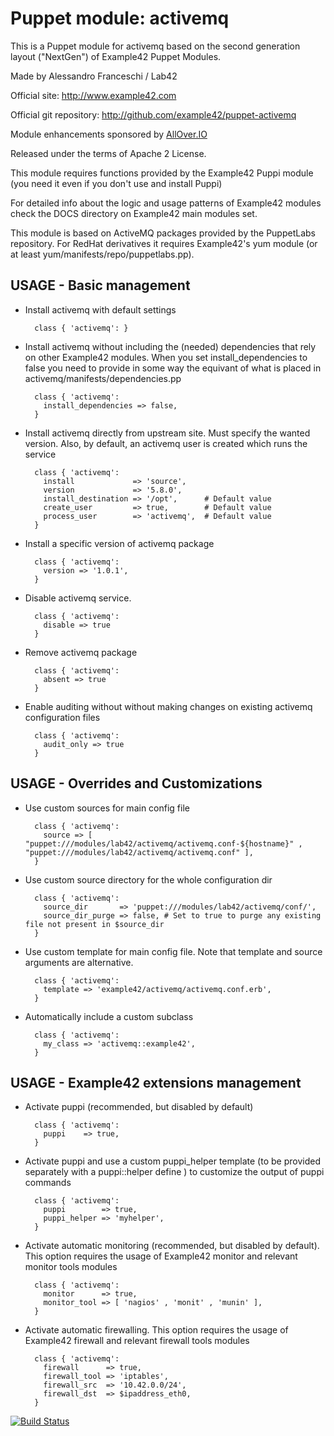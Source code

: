 # Puppet module: activemq

This is a Puppet module for activemq based on the second generation layout ("NextGen") of Example42 Puppet Modules.

Made by Alessandro Franceschi / Lab42

Official site: http://www.example42.com

Official git repository: http://github.com/example42/puppet-activemq

Module enhancements sponsored by [AllOver.IO](http://www.allover.io)

Released under the terms of Apache 2 License.

This module requires functions provided by the Example42 Puppi module (you need it even if you don't use and install Puppi)

For detailed info about the logic and usage patterns of Example42 modules check the DOCS directory on Example42 main modules set.

This module is based on ActiveMQ packages provided by the PuppetLabs repository.
For RedHat derivatives it requires Example42's yum module (or at least yum/manifests/repo/puppetlabs.pp).

## USAGE - Basic management

* Install activemq with default settings

        class { 'activemq': }

* Install activemq without including the (needed) dependencies that rely on other Example42 modules. When you set install_dependencies to false you need to provide in some way the equivant of what is placed in activemq/manifests/dependencies.pp

        class { 'activemq':
          install_dependencies => false,
        }

* Install activemq directly from upstream site. Must specify the wanted version. Also, by default, an activemq user is created which runs the service

        class { 'activemq':
          install             => 'source',
          version             => '5.8.0',
          install_destination => '/opt',      # Default value
          create_user         => true,        # Default value
          process_user        => 'activemq',  # Default value
        }

* Install a specific version of activemq package

        class { 'activemq':
          version => '1.0.1',
        }

* Disable activemq service.

        class { 'activemq':
          disable => true
        }

* Remove activemq package

        class { 'activemq':
          absent => true
        }

* Enable auditing without without making changes on existing activemq configuration files

        class { 'activemq':
          audit_only => true
        }


## USAGE - Overrides and Customizations
* Use custom sources for main config file 

        class { 'activemq':
          source => [ "puppet:///modules/lab42/activemq/activemq.conf-${hostname}" , "puppet:///modules/lab42/activemq/activemq.conf" ], 
        }


* Use custom source directory for the whole configuration dir

        class { 'activemq':
          source_dir       => 'puppet:///modules/lab42/activemq/conf/',
          source_dir_purge => false, # Set to true to purge any existing file not present in $source_dir
        }

* Use custom template for main config file. Note that template and source arguments are alternative. 

        class { 'activemq':
          template => 'example42/activemq/activemq.conf.erb',
        }

* Automatically include a custom subclass

        class { 'activemq':
          my_class => 'activemq::example42',
        }


## USAGE - Example42 extensions management 
* Activate puppi (recommended, but disabled by default)

        class { 'activemq':
          puppi    => true,
        }

* Activate puppi and use a custom puppi_helper template (to be provided separately with a puppi::helper define ) to customize the output of puppi commands 

        class { 'activemq':
          puppi        => true,
          puppi_helper => 'myhelper', 
        }

* Activate automatic monitoring (recommended, but disabled by default). This option requires the usage of Example42 monitor and relevant monitor tools modules

        class { 'activemq':
          monitor      => true,
          monitor_tool => [ 'nagios' , 'monit' , 'munin' ],
        }

* Activate automatic firewalling. This option requires the usage of Example42 firewall and relevant firewall tools modules

        class { 'activemq':       
          firewall      => true,
          firewall_tool => 'iptables',
          firewall_src  => '10.42.0.0/24',
          firewall_dst  => $ipaddress_eth0,
        }


[![Build Status](https://travis-ci.org/example42/puppet-activemq.png?branch=master)](https://travis-ci.org/example42/puppet-activemq)
